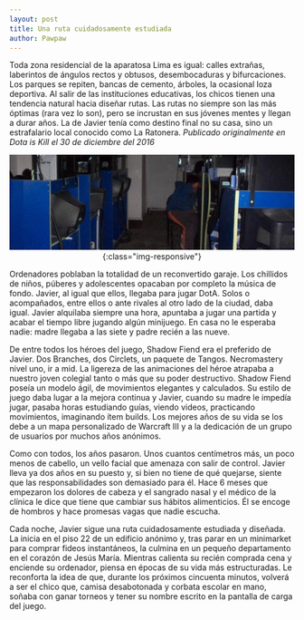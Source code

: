 ```yaml
---
layout: post
title: Una ruta cuidadosamente estudiada
author: Pawpaw
---
```


Toda zona residencial de la aparatosa Lima es igual: calles extrañas, laberintos de ángulos rectos y obtusos, desembocaduras y bifurcaciones. Los parques se repiten, bancas de cemento, árboles, la ocasional loza deportiva. Al salir de las instituciones educativas, los chicos tienen una tendencia natural hacia diseñar rutas. Las rutas no siempre son las más óptimas (rara vez lo son), pero se incrustan en sus jóvenes mentes y llegan a durar años. La de Javier tenía como destino final no su casa, sino un estrafalario local conocido como La Ratonera. _Publicado originalmente en Dota is Kill el 30 de diciembre del 2016_

<div style="text-align:center">

![Una ruta cuidadosamente estudiada](/images/posts/ruta.jpg){:class="img-responsive"}

</div>

Ordenadores poblaban la totalidad de un reconvertido garaje. Los chillidos de niños, púberes y adolescentes opacaban por completo la música de fondo. Javier, al igual que ellos, llegaba para jugar DotA. Solos o acompañados, entre ellos o ante rivales al otro lado de la ciudad, daba igual. Javier alquilaba siempre una hora, apuntaba a jugar una partida y acabar el tiempo libre jugando algún minijuego. En casa no le esperaba nadie: madre llegaba a las siete y padre recién a las nueve.

De entre todos los héroes del juego, Shadow Fiend era el preferido de Javier. Dos Branches, dos Circlets, un paquete de Tangos. Necromastery nivel uno, ir a mid. La ligereza de las animaciones del héroe atrapaba a nuestro joven colegial tanto o más que su poder destructivo. Shadow Fiend poseía un modelo ágil, de movimientos elegantes y calculados. Su estilo de juego daba lugar a la mejora continua y Javier, cuando su madre le impedía jugar, pasaba horas estudiando guías, viendo videos, practicando movimientos, imaginando ítem builds. Los mejores años de su vida se los debe a un mapa personalizado de Warcraft III y a la dedicación de un grupo de usuarios por muchos años anónimos.

Como con todos, los años pasaron. Unos cuantos centímetros más, un poco menos de cabello, un vello facial que amenaza con salir de control. Javier lleva ya dos años en su puesto y, si bien no tiene de qué quejarse, siente que las responsabilidades son demasiado para él. Hace 6 meses que empezaron los dolores de cabeza y el sangrado nasal y el médico de la clínica le dice que tiene que cambiar sus hábitos alimenticios. Él se encoge de hombros y hace promesas vagas que nadie escucha.

Cada noche, Javier sigue una ruta cuidadosamente estudiada y diseñada. La inicia en el piso 22 de un edificio anónimo y, tras parar en un minimarket para comprar fideos instantáneos, la culmina en un pequeño departamento en el corazón de Jesús María. Mientras calienta su recién comprada cena y enciende su ordenador, piensa en épocas de su vida más estructuradas. Le reconforta la idea de que, durante los próximos cincuenta minutos, volverá a ser el chico que, camisa desabotonada y corbata escolar en mano, soñaba con ganar torneos y tener su nombre escrito en la pantalla de carga del juego.